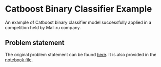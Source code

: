 # Catboost Binary Classifier Example
An example of Catboost binary classifier model successfully applied in a competition held by Mail.ru company.

## Problem statement

The original problem statement can be found [here](https://cups.mail.ru/tasks/1034). It is also provided in the [notebook file](https://github.com/Illumaria/catboost-binary-classifier/blob/master/catboost_binary_clf.ipynb).
